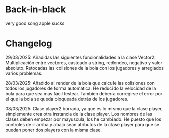 # Back-in-black
very good song
apple sucks

# Changelog

29/03/2025: Añadidas las siguientes funcionalidades a la clase Vector2: Multiplicación entre vectores, casteado a string, redondeo, negativo y valor absoluto. Retocadas las colisiones de la bola con los jugadores y arreglados varios problemas.

28/03/2025: Añadido al render de la bola que calcule las colisiones con todos los jugadores de forma automática. He reducido la velocidad de la bola para que sea mas fácil testear. Tambien debería corregirse el error por el que la bola se queda bloqueada detrás de los jugadores.

08/03/2025: Clase player2 borrada, ya que es lo mismo que la clase player, simplemente crea otra instancia de la clase player. Los nombres de las clases deben empezar por mayuscula, los he cambiado. He puesto que los controles de ir arriba y abajo sean atributos de la clase player para que se puedan poner dos players con la misma clase.